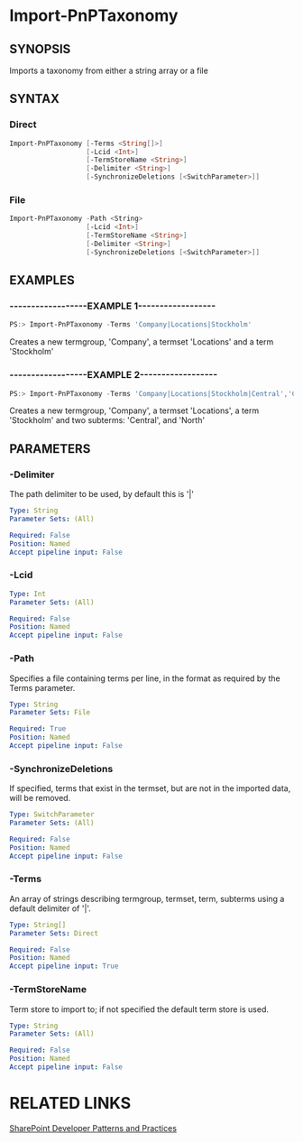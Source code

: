 # Import-PnPTaxonomy

## SYNOPSIS
Imports a taxonomy from either a string array or a file

## SYNTAX 

### Direct
```powershell
Import-PnPTaxonomy [-Terms <String[]>]
                   [-Lcid <Int>]
                   [-TermStoreName <String>]
                   [-Delimiter <String>]
                   [-SynchronizeDeletions [<SwitchParameter>]]
```

### File
```powershell
Import-PnPTaxonomy -Path <String>
                   [-Lcid <Int>]
                   [-TermStoreName <String>]
                   [-Delimiter <String>]
                   [-SynchronizeDeletions [<SwitchParameter>]]
```

## EXAMPLES

### ------------------EXAMPLE 1------------------
```powershell
PS:> Import-PnPTaxonomy -Terms 'Company|Locations|Stockholm'
```

Creates a new termgroup, 'Company', a termset 'Locations' and a term 'Stockholm'

### ------------------EXAMPLE 2------------------
```powershell
PS:> Import-PnPTaxonomy -Terms 'Company|Locations|Stockholm|Central','Company|Locations|Stockholm|North'
```

Creates a new termgroup, 'Company', a termset 'Locations', a term 'Stockholm' and two subterms: 'Central', and 'North'

## PARAMETERS

### -Delimiter
The path delimiter to be used, by default this is '|'

```yaml
Type: String
Parameter Sets: (All)

Required: False
Position: Named
Accept pipeline input: False
```

### -Lcid


```yaml
Type: Int
Parameter Sets: (All)

Required: False
Position: Named
Accept pipeline input: False
```

### -Path
Specifies a file containing terms per line, in the format as required by the Terms parameter.

```yaml
Type: String
Parameter Sets: File

Required: True
Position: Named
Accept pipeline input: False
```

### -SynchronizeDeletions
If specified, terms that exist in the termset, but are not in the imported data, will be removed.

```yaml
Type: SwitchParameter
Parameter Sets: (All)

Required: False
Position: Named
Accept pipeline input: False
```

### -Terms
An array of strings describing termgroup, termset, term, subterms using a default delimiter of '|'.

```yaml
Type: String[]
Parameter Sets: Direct

Required: False
Position: Named
Accept pipeline input: True
```

### -TermStoreName
Term store to import to; if not specified the default term store is used.

```yaml
Type: String
Parameter Sets: (All)

Required: False
Position: Named
Accept pipeline input: False
```

# RELATED LINKS

[SharePoint Developer Patterns and Practices](http://aka.ms/sppnp)